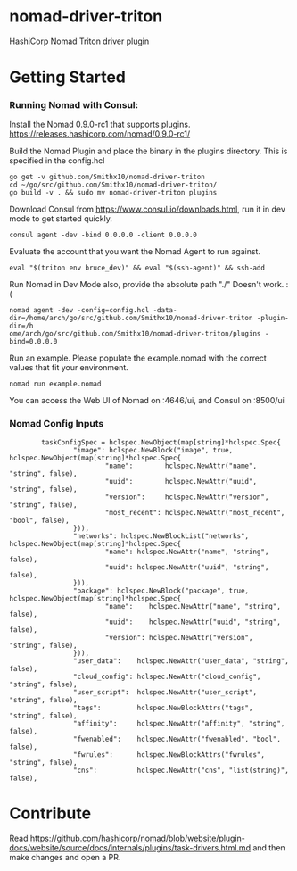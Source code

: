 # nomad-driver-triton
HashiCorp Nomad Triton driver plugin 


# Getting Started
### Running Nomad with Consul:

Install the Nomad 0.9.0-rc1 that supports plugins.  https://releases.hashicorp.com/nomad/0.9.0-rc1/


Build the Nomad Plugin and place the binary in the plugins directory.  This is specified in the config.hcl
```
go get -v github.com/Smithx10/nomad-driver-triton
cd ~/go/src/github.com/Smithx10/nomad-driver-triton/ 
go build -v . && sudo mv nomad-driver-triton plugins
```

Download Consul from https://www.consul.io/downloads.html,  run it in dev mode to get started quickly.
```
consul agent -dev -bind 0.0.0.0 -client 0.0.0.0
```

Evaluate the account that you want the Nomad Agent to run against.  
```
eval "$(triton env bruce_dev)" && eval "$(ssh-agent)" && ssh-add
```

Run Nomad in Dev Mode also, provide the absolute path "./" Doesn't work. :( 
```
nomad agent -dev -config=config.hcl -data-dir=/home/arch/go/src/github.com/Smithx10/nomad-driver-triton -plugin-dir=/h
ome/arch/go/src/github.com/Smithx10/nomad-driver-triton/plugins -bind=0.0.0.0
```

Run an example.  Please populate the example.nomad with the correct values that fit your environment.
```
nomad run example.nomad
```

You can access the Web UI of Nomad on :4646/ui, and Consul on :8500/ui 


### Nomad Config Inputs
```
        taskConfigSpec = hclspec.NewObject(map[string]*hclspec.Spec{
                "image": hclspec.NewBlock("image", true, hclspec.NewObject(map[string]*hclspec.Spec{
                        "name":        hclspec.NewAttr("name", "string", false),
                        "uuid":        hclspec.NewAttr("uuid", "string", false),
                        "version":     hclspec.NewAttr("version", "string", false),
                        "most_recent": hclspec.NewAttr("most_recent", "bool", false),
                })),
                "networks": hclspec.NewBlockList("networks", hclspec.NewObject(map[string]*hclspec.Spec{
                        "name": hclspec.NewAttr("name", "string", false),
                        "uuid": hclspec.NewAttr("uuid", "string", false),
                })),
                "package": hclspec.NewBlock("package", true, hclspec.NewObject(map[string]*hclspec.Spec{
                        "name":    hclspec.NewAttr("name", "string", false),
                        "uuid":    hclspec.NewAttr("uuid", "string", false),
                        "version": hclspec.NewAttr("version", "string", false),
                })),
                "user_data":    hclspec.NewAttr("user_data", "string", false),
                "cloud_config": hclspec.NewAttr("cloud_config", "string", false),
                "user_script":  hclspec.NewAttr("user_script", "string", false),
                "tags":         hclspec.NewBlockAttrs("tags", "string", false),
                "affinity":     hclspec.NewAttr("affinity", "string", false),
                "fwenabled":    hclspec.NewAttr("fwenabled", "bool", false),
                "fwrules":      hclspec.NewBlockAttrs("fwrules", "string", false),
                "cns":          hclspec.NewAttr("cns", "list(string)", false),
 ```


# Contribute 
Read https://github.com/hashicorp/nomad/blob/website/plugin-docs/website/source/docs/internals/plugins/task-drivers.html.md and then make changes and open a PR.



